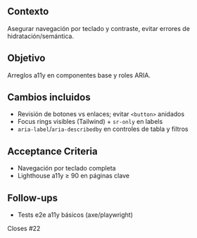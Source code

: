## Contexto
Asegurar navegación por teclado y contraste, evitar errores de hidratación/semántica.

## Objetivo
Arreglos a11y en componentes base y roles ARIA.

## Cambios incluidos
- Revisión de botones vs enlaces; evitar `<button>` anidados
- Focus rings visibles (Tailwind) + `sr-only` en labels
- `aria-label`/`aria-describedby` en controles de tabla y filtros

## Acceptance Criteria
- Navegación por teclado completa
- Lighthouse a11y ≥ 90 en páginas clave

## Follow-ups
- Tests e2e a11y básicos (axe/playwright)

Closes #22
